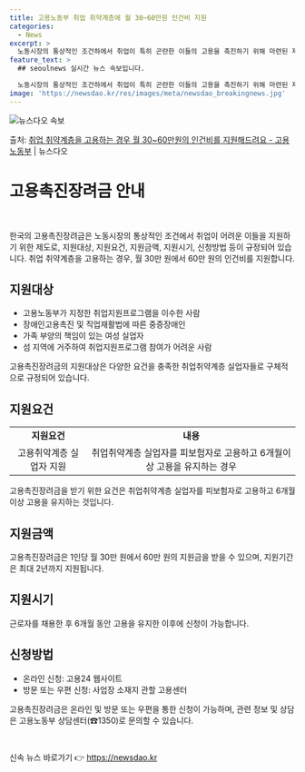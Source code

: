 ```yaml
---
title: 고용노동부 취업 취약계층에 월 30~60만원 인건비 지원
categories:
  - News
excerpt: >
  노동시장의 통상적인 조건하에서 취업이 특히 곤란한 이들의 고용을 촉진하기 위해 마련된 제도입니다.  ▲ 지원…
feature_text: >
  ## seoulnews 실시간 뉴스 속보입니다.

  노동시장의 통상적인 조건하에서 취업이 특히 곤란한 이들의 고용을 촉진하기 위해 마련된 제도입니다.  ▲ 지원…
image: 'https://newsdao.kr/res/images/meta/newsdao_breakingnews.jpg'
---
```


![뉴스다오 속보](https://newsdao.kr/res/images/meta/newsdao_breakingnews.jpg)

<p>출처: <a href="https://newsdao.kr/3847" rel="dofollow">취업 취약계층을 고용하는 경우 월 30~60만원의 인건비를 지원해드려요 - 고용노동부</a> | 뉴스다오</p>

<h1>고용촉진장려금 안내</h1>
<p data-ke-size="size16">&nbsp;</p>
한국의 고용촉진장려금은 노동시장의 통상적인 조건에서 취업이 어려운 이들을 지원하기 위한 제도로, 지원대상, 지원요건, 지원금액, 지원시기, 신청방법 등이 규정되어 있습니다. 취업 취약계층을 고용하는 경우, 월 30만 원에서 60만 원의 인건비를 지원합니다.

<h2 data-ke-size="size26">지원대상</h2>
<ul>
    <li>고용노동부가 지정한 취업지원프로그램을 이수한 사람</li>
    <li>장애인고용촉진 및 직업재활법에 따른 중증장애인</li>
    <li>가족 부양의 책임이 있는 여성 실업자</li>
    <li>섬 지역에 거주하여 취업지원프로그램 참여가 어려운 사람</li>
</ul>
<p data-ke-size="size16">고용촉진장려금의 지원대상은 다양한 요건을 충족한 취업취약계층 실업자들로 구체적으로 규정되어 있습니다.</p>

<h2 data-ke-size="size26">지원요건</h2>
<table>
    <tr>
        <td style="text-align: center; height: 17px;"><b>지원요건</b></td>
        <td style="text-align: center; height: 17px;"><b>내용</b></td>
    </tr>
    <tr>
        <td style="text-align: center; height: 17px;">고용취악계층 실업자 지원</td>
        <td style="text-align: center; height: 17px;">취업취약계층 실업자를 피보험자로 고용하고 6개월이상 고용을 유지하는 경우</td>
    </tr>
</table>
<p data-ke-size="size16">고용촉진장려금을 받기 위한 요건은 취업취약계층 실업자를 피보험자로 고용하고 6개월 이상 고용을 유지하는 것입니다.</p>

<h2 data-ke-size="size26">지원금액</h2>
<p data-ke-size="size16">고용촉진장려금은 1인당 월 30만 원에서 60만 원의 지원금을 받을 수 있으며, 지원기간은 최대 2년까지 지원됩니다.</p>

<h2 data-ke-size="size26">지원시기</h2>
<p data-ke-size="size16">근로자를 채용한 후 6개월 동안 고용을 유지한 이후에 신청이 가능합니다.</p>

<h2 data-ke-size="size26">신청방법</h2>
<ul>
    <li>온라인 신청: 고용24 웹사이트</li>
    <li>방문 또는 우편 신청: 사업장 소재지 관할 고용센터</li>
</ul>
<p data-ke-size="size16">고용촉진장려금은 온라인 및 방문 또는 우편을 통한 신청이 가능하며, 관련 정보 및 상담은 고용노동부 상담센터(☎1350)로 문의할 수 있습니다.</p>
<p data-ke-size="size16">&nbsp;</p> 

신속 뉴스 바로가기 👉 <a href="https://newsdao.kr" rel="dofollow">https://newsdao.kr</a>


